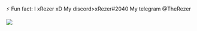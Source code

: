 ⚡ Fun fact: I xRezer xD
My discord>xRezer#2040
My telegram @TheRezer


![](https://github-readme-stats.vercel.app/api?username=xRezer&show_icons=true&theme=Gradient)
